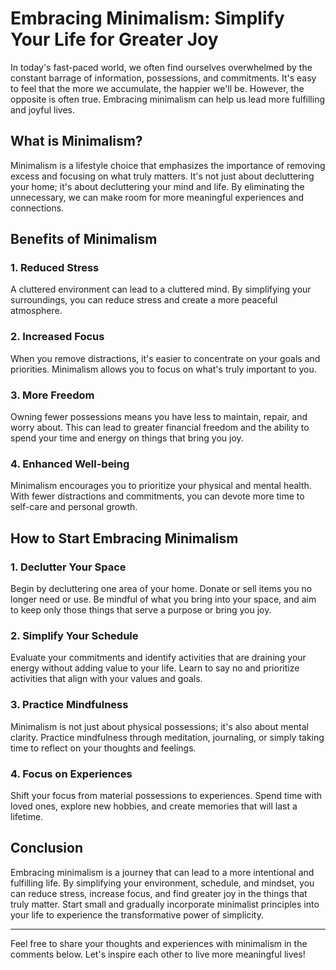 # Embracing Minimalism: Simplify Your Life for Greater Joy

In today's fast-paced world, we often find ourselves overwhelmed by the constant barrage of information, possessions, and commitments. It's easy to feel that the more we accumulate, the happier we'll be. However, the opposite is often true. Embracing minimalism can help us lead more fulfilling and joyful lives.

## What is Minimalism?

Minimalism is a lifestyle choice that emphasizes the importance of removing excess and focusing on what truly matters. It's not just about decluttering your home; it's about decluttering your mind and life. By eliminating the unnecessary, we can make room for more meaningful experiences and connections.

## Benefits of Minimalism

### 1. Reduced Stress

A cluttered environment can lead to a cluttered mind. By simplifying your surroundings, you can reduce stress and create a more peaceful atmosphere.

### 2. Increased Focus

When you remove distractions, it's easier to concentrate on your goals and priorities. Minimalism allows you to focus on what's truly important to you.

### 3. More Freedom

Owning fewer possessions means you have less to maintain, repair, and worry about. This can lead to greater financial freedom and the ability to spend your time and energy on things that bring you joy.

### 4. Enhanced Well-being

Minimalism encourages you to prioritize your physical and mental health. With fewer distractions and commitments, you can devote more time to self-care and personal growth.

## How to Start Embracing Minimalism

### 1. Declutter Your Space

Begin by decluttering one area of your home. Donate or sell items you no longer need or use. Be mindful of what you bring into your space, and aim to keep only those things that serve a purpose or bring you joy.

### 2. Simplify Your Schedule

Evaluate your commitments and identify activities that are draining your energy without adding value to your life. Learn to say no and prioritize activities that align with your values and goals.

### 3. Practice Mindfulness

Minimalism is not just about physical possessions; it's also about mental clarity. Practice mindfulness through meditation, journaling, or simply taking time to reflect on your thoughts and feelings.

### 4. Focus on Experiences

Shift your focus from material possessions to experiences. Spend time with loved ones, explore new hobbies, and create memories that will last a lifetime.

## Conclusion

Embracing minimalism is a journey that can lead to a more intentional and fulfilling life. By simplifying your environment, schedule, and mindset, you can reduce stress, increase focus, and find greater joy in the things that truly matter. Start small and gradually incorporate minimalist principles into your life to experience the transformative power of simplicity.

---

Feel free to share your thoughts and experiences with minimalism in the comments below. Let's inspire each other to live more meaningful lives!


